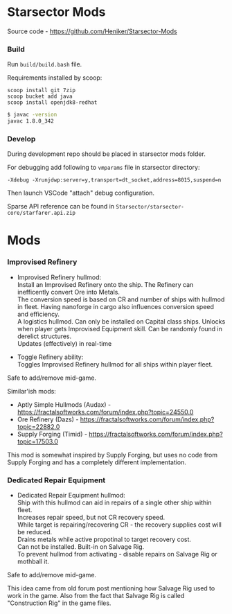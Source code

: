 # Starsector Mods
Source code - https://github.com/Heniker/Starsector-Mods

### Build
Run `build/build.bash` file.

Requirements installed by scoop:
```
scoop install git 7zip
scoop bucket add java
scoop install openjdk8-redhat
```

```bash
$ javac -version
javac 1.8.0_342
```

### Develop
During development repo should be placed in starsector mods folder.

For debugging add following to `vmparams` file in starsector directory:

```
-Xdebug -Xrunjdwp:server=y,transport=dt_socket,address=8015,suspend=n
```

Then launch VSCode "attach" debug configuration.

Sparse API reference can be found in `Starsector/starsector-core/starfarer.api.zip`

# Mods

### Improvised Refinery
- Improvised Refinery hullmod:<br/>
  Install an Improvised Refinery onto the ship. The Refinery can inefficently convert Ore into Metals.<br/>
  The conversion speed is based on CR and number of ships with hullmod in fleet. Having nanoforge in cargo also influences conversion speed and efficiency.<br/>
  A logistics hullmod. Can only be installed on Capital class ships. Unlocks when player gets Improvised Equipment skill. Can be randomly found in derelict structures.<br/>
  Updates (effectively) in real-time<br/>

- Toggle Refinery ability:<br/>
  Toggles Improvised Refinery hullmod for all ships within player fleet.<br/>

Safe to add/remove mid-game.

Similar'ish mods: 
- Aptly Simple Hullmods (Audax) - https://fractalsoftworks.com/forum/index.php?topic=24550.0
- Ore Refinery (Dazs) - https://fractalsoftworks.com/forum/index.php?topic=22882.0
- Supply Forging (Timid) - https://fractalsoftworks.com/forum/index.php?topic=17503.0

This mod is somewhat inspired by Supply Forging, but uses no code from Supply Forging and has a completely different implementation.

### Dedicated Repair Equipment
- Dedicated Repair Equipment hullmod:<br/>
  Ship with this hullmod can aid in repairs of a single other ship within fleet.<br/>
  Increases repair speed, but not CR recovery speed.<br/>
  While target is repairing/recovering CR - the recovery supplies cost will be reduced.<br/>
  Drains metals while active propotinal to target recovery cost.<br/>
  Can not be installed. Built-in on Salvage Rig.<br/>
  To prevent hullmod from activating - disable repairs on Salvage Rig or mothball it.

Safe to add/remove mid-game.

This idea came from old forum post mentioning how Salvage Rig used to work in the game. Also from the fact that Salvage Rig is called "Construction Rig" in the game files.

<!--
Mod is 96% done;

TODO:
Add version checker integration
Try to add conversionRate to Luna
add indicator for IR ability describing contributing factors (Nanoforge, participating ships)

Add icons for hullmods and ability
? Add post description for ImprovisedRefinery
? Add detection range increase while refinery is active

TODONE:
+- Test Luna integraion
Test nanoforge
Add mod settings
See if mod can work without Luna
Test if mod can actually be removed mid-game
Test SMod ratios.
check smod save on Ir 
Test Ore Conversion
Test multiple crigs in fleet
Add integration with Corrupted Nanoforge, Prestine Nanoforge.
-->
